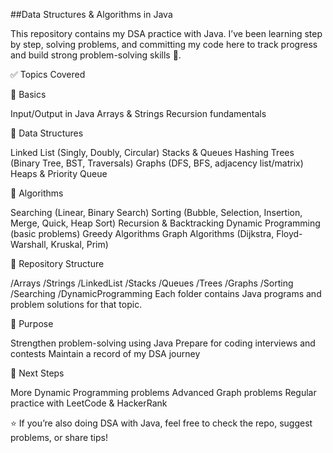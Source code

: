 ##Data Structures & Algorithms in Java

This repository contains my DSA practice with Java.
I’ve been learning step by step, solving problems, and committing my code here to track progress and build strong problem-solving skills 🚀.


✅ Topics Covered

🔹 Basics

Input/Output in Java
Arrays & Strings
Recursion fundamentals

🔹 Data Structures

Linked List (Singly, Doubly, Circular)
Stacks & Queues
Hashing
Trees (Binary Tree, BST, Traversals)
Graphs (DFS, BFS, adjacency list/matrix)
Heaps & Priority Queue

🔹 Algorithms

Searching (Linear, Binary Search)
Sorting (Bubble, Selection, Insertion, Merge, Quick, Heap Sort)
Recursion & Backtracking
Dynamic Programming (basic problems)
Greedy Algorithms
Graph Algorithms (Dijkstra, Floyd-Warshall, Kruskal, Prim)


📂 Repository Structure

/Arrays
/Strings
/LinkedList
/Stacks
/Queues
/Trees
/Graphs
/Sorting
/Searching
/DynamicProgramming
Each folder contains Java programs and problem solutions for that topic.


🌟 Purpose

Strengthen problem-solving using Java
Prepare for coding interviews and contests
Maintain a record of my DSA journey


🔮 Next Steps

More Dynamic Programming problems
Advanced Graph problems
Regular practice with LeetCode & HackerRank

⭐ If you’re also doing DSA with Java, feel free to check the repo, suggest problems, or share tips!
